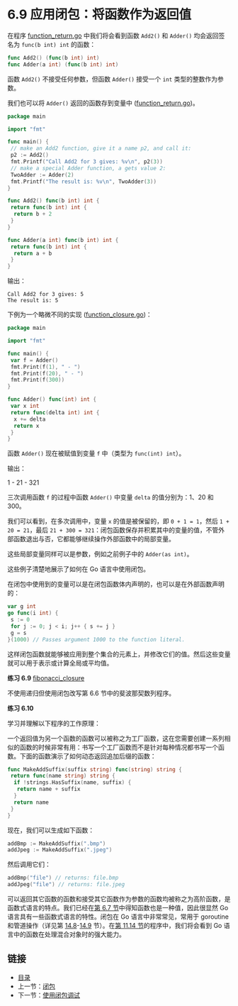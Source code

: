 # 6.9 应用闭包：将函数作为返回值

在程序 [function_return.go](examples/chapter_6/function_return.go) 中我们将会看到函数 `Add2()` 和 `Adder()` 均会返回签名为 `func(b int) int` 的函数：

```go
func Add2() (func(b int) int)
func Adder(a int) (func(b int) int)
```

函数 `Add2()` 不接受任何参数，但函数 `Adder()` 接受一个 `int` 类型的整数作为参数。

我们也可以将 `Adder()` 返回的函数存到变量中 ([function_return.go](examples/chapter_6/function_return.go))。

```go
package main

import "fmt"

func main() {
 // make an Add2 function, give it a name p2, and call it:
 p2 := Add2()
 fmt.Printf("Call Add2 for 3 gives: %v\n", p2(3))
 // make a special Adder function, a gets value 2:
 TwoAdder := Adder(2)
 fmt.Printf("The result is: %v\n", TwoAdder(3))
}

func Add2() func(b int) int {
 return func(b int) int {
  return b + 2
 }
}

func Adder(a int) func(b int) int {
 return func(b int) int {
  return a + b
 }
}
```

输出：

```
Call Add2 for 3 gives: 5
The result is: 5
```

下例为一个略微不同的实现 ([function_closure.go](examples/chapter_6/function_closure.go))：

```go
package main

import "fmt"

func main() {
 var f = Adder()
 fmt.Print(f(1), " - ")
 fmt.Print(f(20), " - ")
 fmt.Print(f(300))
}

func Adder() func(int) int {
 var x int
 return func(delta int) int {
  x += delta
  return x
 }
}
```

函数 `Adder()` 现在被赋值到变量 `f` 中（类型为 `func(int) int`）。

输出：

 1 - 21 - 321

三次调用函数 `f` 的过程中函数 `Adder()` 中变量 `delta` 的值分别为：1、20 和 300。

我们可以看到，在多次调用中，变量 `x` 的值是被保留的，即 `0 + 1 = 1`，然后 `1 + 20 = 21`，最后 `21 + 300 = 321`：闭包函数保存并积累其中的变量的值，不管外部函数退出与否，它都能够继续操作外部函数中的局部变量。

这些局部变量同样可以是参数，例如之前例子中的 `Adder(as int)`。

这些例子清楚地展示了如何在 Go 语言中使用闭包。

在闭包中使用到的变量可以是在闭包函数体内声明的，也可以是在外部函数声明的：

```go
var g int
go func(i int) {
 s := 0
 for j := 0; j < i; j++ { s += j }
 g = s
}(1000) // Passes argument 1000 to the function literal.
```

这样闭包函数就能够被应用到整个集合的元素上，并修改它们的值。然后这些变量就可以用于表示或计算全局或平均值。

**练习 6.9** [fibonacci_closure](exercises/chapter_6/fibonacci_closure.go)

不使用递归但使用闭包改写第 6.6 节中的斐波那契数列程序。

**练习 6.10**

学习并理解以下程序的工作原理：

一个返回值为另一个函数的函数可以被称之为工厂函数，这在您需要创建一系列相似的函数的时候非常有用：书写一个工厂函数而不是针对每种情况都书写一个函数。下面的函数演示了如何动态返回追加后缀的函数：

```go
func MakeAddSuffix(suffix string) func(string) string {
 return func(name string) string {
  if !strings.HasSuffix(name, suffix) {
   return name + suffix
  }
  return name
 }
}
```

现在，我们可以生成如下函数：

```go
addBmp := MakeAddSuffix(".bmp")
addJpeg := MakeAddSuffix(".jpeg")
```

然后调用它们：

```go
addBmp("file") // returns: file.bmp
addJpeg("file") // returns: file.jpeg
```

可以返回其它函数的函数和接受其它函数作为参数的函数均被称之为高阶函数，是函数式语言的特点。我们已经在[第 6.7 节](06.7.md)中得知函数也是一种值，因此很显然 Go 语言具有一些函数式语言的特性。闭包在 Go 语言中非常常见，常用于 goroutine 和管道操作（详见第 [14.8](14.8.md)-[14.9](14.9.md) 节）。在[第 11.14 节](11.14.md)的程序中，我们将会看到 Go 语言中的函数在处理混合对象时的强大能力。

## 链接

- [目录](getting-started.md)
- 上一节：[闭包](06.8.md)
- 下一节：[使用闭包调试](06.10.md)
